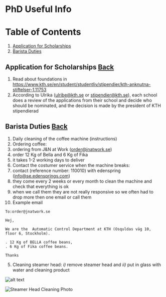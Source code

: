 # PhD Useful Info

<!-- Using anchor tags-->
# <a name="BackToTop"></a>Table of Contents
1. [Application for Scholarships](#Scholarships)
2. [Barista Duties](#BaristaDuties)


## <a name="Scholarships"></a>Application for Scholarships [Back](#BackToTop) 

1. Read about foundations in <https://www.kth.se/en/student/studentliv/stipendier/kth-anknutna-stiftelser-1.11753>
2. According to Ulrika (ulribe@kth.se or stipendier@kth.se), each school does a review of the applications from their school and decide who should be nominated, and the decision is made by the president of KTH stipendierad

## <a name="BaristaDuties"></a>Barista Duties [Back](#BackToTop)

1. Daily cleaning of the coffee machine (instructions)
2. Ordering coffee: 
  1. ordering from J&N at Work (order@jnatwork.se)
  2. order 12 Kg of Bella and 6 Kg of Fika
  3. it takes 1-2 working days to deliver
3. Contact the costumer service when the machine breaks: 
  1. contact (reference number: 110010) with edenspring (info@se.edensprings.com)
  2. they come every 2 weeks or every month to clean the machine and check that everything is ok
  3. when we call them they are not really responsive so we often had to drop more then one email or call them
4. Example email

```
To:order@jnatwork.se

Hej,

We are the  Automatic Control Department at KTH (Osquldas väg 10, floor 6, Stockholm).

. 12 Kg of BELLA coffee beans,
. 6 Kg of Fika coffee beans.

Thanks
```

5. Cleaning steamer head: *i)* remove steamer head and *ii)* put in glass with water and cleaning product

![alt text](https://github.com/potaopereira/PhDUsefulInfo/Figures/2016_02_23_SteamerHeadCleaning.jpg "Steamer Head Cleaning")

![Steamer Head Cleaning Photo][SteamerHeadCleaning]

[SteamerHeadCleaning]: https://github.com/potaopereira/PhDUsefulInfo/Figures/2016_02_23_SteamerHeadCleaning.jpg "Steamer Head Cleaning"
